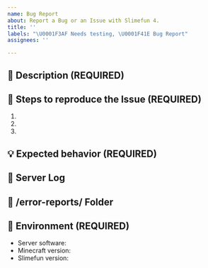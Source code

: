 ```yaml
---
name: Bug Report
about: Report a Bug or an Issue with Slimefun 4.
title: ''
labels: "\U0001F3AF Needs testing, \U0001F41E Bug Report"
assignees: ''

---
```


<!-- FILL IN THE FORM BELOW -->

## :round_pushpin: Description (REQUIRED)
<!-- A clear and detailed description of what went wrong. -->
<!-- The more information you can provide, the easier we can handle this problem. -->
<!-- Start writing below this line -->


## :bookmark_tabs: Steps to reproduce the Issue (REQUIRED)
<!-- Tell us the exact steps to reproduce this issue, the more detailed the easier we can reproduce it. -->
<!-- Youtube Videos and Screenshots are recommended!!! -->
<!-- Start writing below this line -->
1. 
2. 
3. 

## :bulb: Expected behavior (REQUIRED)
<!-- What were you expecting to happen? -->
<!-- What do you think would have been the correct behaviour? -->
<!-- Start writing below this line -->


## :scroll: Server Log
<!-- Take a look at your Server Log and post any errors you can find via https://pastebin.com/ -->
<!-- If you are unsure about it, post your full log, you can find it under /logs/latest.log -->
<!-- Paste your link(s) below this line -->


## :open_file_folder: /error-reports/ Folder
<!-- Check the folder /plugins/Slimefun/error-reports/ and upload any files inside that folder. -->
<!-- You can also post these files via https://pastebin.com/ -->
<!-- Paste your link(s) below this line -->


## :compass: Environment (REQUIRED)
<!-- Any issue without the exact version numbers will be closed! -->
<!-- "latest" IS NOT A VERSION NUMBER. -->
<!-- We recommend running "/sf versions" and showing us a screenshot of that. -->
<!-- Make sure that the screenshot covers the entire output of that command. -->
<!-- If your issue is related to other plugins, make sure to include the versions of these plugins too! -->

 - Server software: 
 - Minecraft version: 
 - Slimefun version: 
